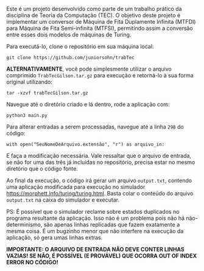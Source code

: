 Este é um projeto desenvolvido como parte de um trabalho prático da disciplina de Teoria da Computação (TEC). O objetivo deste projeto é implementar um conversor de Máquina de Fita Duplamente Infinita (MTFDI) para Máquina de Fita Semi-infinita (MTFSI), permitindo assim a conversão entre esses dois modelos de máquinas de Turing.

Para executá-lo, clone o repositório em sua máquina local:
```
git clone https://github.com/juniorsohn/trabTec
```

**ALTERNATIVAMENTE**, você pode simplesmente utilizar o arquivo comprimido ``TrabTecGilson.tar.gz`` para execução e retorná-lo à sua forma original utilizando:

```
tar -xzvf trabTecGilson.tar.gz
```

Navegue até o diretório criado e lá dentro, rode a aplicação com:
```
python3 main.py
```

Para alterar entradas a serem processadas, navegue até a linha ``298`` do código:
```
with open("SeuNomeDeArquivo.extensão", "r") as arquivo_in:
```
E faça a modificação necessária. Vale ressaltar que o arquivo de entrada, se não for uma das três já incluídas no repositório, precisa estar no mesmo diretório que o código fonte.

Ao final da execução, o código irá gerar um arquivo ``output.txt``, contendo uma aplicação modificada para execução no simulador https://morphett.info/turing/turing.html. Basta colar o conteúdo do arquivo ``output.txt`` na caixa do simulador e executar.

PS: É possível que o simulador reclame sobre estados duplicados no programa resultante da aplicação. Isso não é um problema pois não há não-determinismo, são apenas linhas replicadas que fazem exatamente a mesma coisa. É um bugzinho menor que não interfere na execução da aplicação, só gera umas linhas extras.

**IMPORTANTE: O ARQUIVO DE ENTRADA NÃO DEVE CONTER LINHAS VAZIAS! SE NÃO, É POSSÍVEL (E PROVÁVEL) QUE OCORRA OUT OF INDEX ERROR NO CÓDIGO!**
